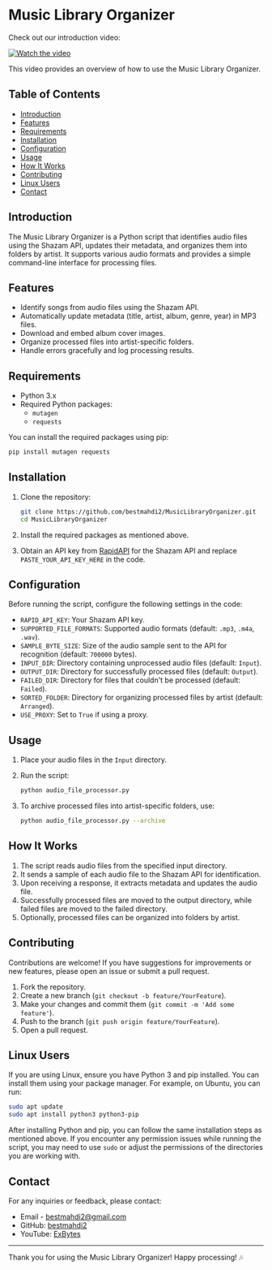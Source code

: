 # Music Library Organizer

Check out our introduction video:

[![Watch the video](https://img.youtube.com/vi/dQw4w9WgXcQ/.jpg)](https://www.youtube.com/watch?v=)

This video provides an overview of how to use the Music Library Organizer.

## Table of Contents

- [Introduction](#introduction)
- [Features](#features)
- [Requirements](#requirements)
- [Installation](#installation)
- [Configuration](#configuration)
- [Usage](#usage)
- [How It Works](#how-it-works)
- [Contributing](#contributing)
- [Linux Users](#linux-users) 
- [Contact](#contact)

## Introduction

The Music Library Organizer is a Python script that identifies audio files using the Shazam API, updates their metadata,
and organizes them into folders by artist. It supports various audio formats and provides a simple command-line
interface for processing files.

## Features

- Identify songs from audio files using the Shazam API.
- Automatically update metadata (title, artist, album, genre, year) in MP3 files.
- Download and embed album cover images.
- Organize processed files into artist-specific folders.
- Handle errors gracefully and log processing results.

## Requirements

- Python 3.x
- Required Python packages:
    - `mutagen`
    - `requests`

You can install the required packages using pip:

```bash
pip install mutagen requests
```

## Installation

1. Clone the repository:
   ```bash
   git clone https://github.com/bestmahdi2/MusicLibraryOrganizer.git
   cd MusicLibraryOrganizer
   ```

2. Install the required packages as mentioned above.

3. Obtain an API key from [RapidAPI](https://rapidapi.com/dashydata-dashydata-default/api/shazam-song-recognition-api)
   for the Shazam API and replace `PASTE_YOUR_API_KEY_HERE` in the code.

## Configuration

Before running the script, configure the following settings in the code:

- `RAPID_API_KEY`: Your Shazam API key.
- `SUPPORTED_FILE_FORMATS`: Supported audio formats (default: `.mp3`, `.m4a`, `.wav`).
- `SAMPLE_BYTE_SIZE`: Size of the audio sample sent to the API for recognition (default: `700000` bytes).
- `INPUT_DIR`: Directory containing unprocessed audio files (default: `Input`).
- `OUTPUT_DIR`: Directory for successfully processed files (default: `Output`).
- `FAILED_DIR`: Directory for files that couldn't be processed (default: `Failed`).
- `SORTED_FOLDER`: Directory for organizing processed files by artist (default: `Arranged`).
- `USE_PROXY`: Set to `True` if using a proxy.

## Usage

1. Place your audio files in the `Input` directory.
2. Run the script:
   ```bash
   python audio_file_processor.py
   ```

3. To archive processed files into artist-specific folders, use:
   ```bash
   python audio_file_processor.py --archive
   ```

## How It Works

1. The script reads audio files from the specified input directory.
2. It sends a sample of each audio file to the Shazam API for identification.
3. Upon receiving a response, it extracts metadata and updates the audio file.
4. Successfully processed files are moved to the output directory, while failed files are moved to the failed directory.
5. Optionally, processed files can be organized into folders by artist.

## Contributing

Contributions are welcome! If you have suggestions for improvements or new features, please open an issue or submit a
pull request.

1. Fork the repository.
2. Create a new branch (`git checkout -b feature/YourFeature`).
3. Make your changes and commit them (`git commit -m 'Add some feature'`).
4. Push to the branch (`git push origin feature/YourFeature`).
5. Open a pull request.

## Linux Users

If you are using Linux, ensure you have Python 3 and pip installed. You can install them using your package manager. For example, on Ubuntu, you can run:

```bash
sudo apt update
sudo apt install python3 python3-pip
```

After installing Python and pip, you can follow the same installation steps as mentioned above. If you encounter any permission issues while running the script, you may need to use `sudo` or adjust the permissions of the directories you are working with.

## Contact

For any inquiries or feedback, please contact:

- Email - [bestmahdi2@gmail.com](mailto:bestmahdi2@gmail.com)
- GitHub: [bestmahdi2](https://github.com/bestmahdi2)
- YouTube: [ExBytes](https://www.youtube.com/@ExplainedBytes)

---
Thank you for using the Music Library Organizer! Happy processing! 🎶
